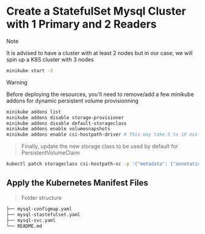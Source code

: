 # Create a StatefulSet Mysql Cluster with 1 Primary and 2 Readers
> [!NOTE] 
> It is advised to have a cluster with at least 2 nodes but in our case, we will spin up a K8S cluster with 3 nodes
```sh
minikube start -3
```
> [!WARNING]
> Before deploying the resources, you'll need to remove/add a few minikube addons for dynamic persistent volume provisionning
```sh
minikube addons list
minikube addons disable storage-provisioner
minikube addons disable default-storageclass
minikube addons enable volumesnapshots
minikube addons enable csi-hostpath-driver # This may take 5 to 10 min
```
> Finally, update the new storage class to be used by default for PersistentVolumeClaim
```sh
kubectl patch storageclass csi-hostpath-sc -p '{"metadata": {"annotations":{"storageclass.kubernetes.io/is-default-class":"true"}}}'
```
## Apply the Kubernetes Manifest Files
> Folder structure
```sh
├── mysql-configmap.yaml
├── mysql-stastefulset.yaml
├── mysql-svc.yaml
└── README.md
```